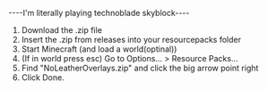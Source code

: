 ----I'm literally playing technoblade skyblock----
1. Download the .zip file
2. Insert the .zip from releases into your resourcepacks folder
3. Start Minecraft (and load a world(optinal))
4. (If in world press esc) Go to Options... > Resource Packs...
5. Find "NoLeatherOverlays.zip" and click the big arrow point right
6. Click Done.
